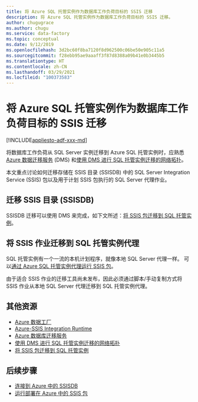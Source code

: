 ```yaml
---
title: 将 Azure SQL 托管实例作为数据库工作负荷目标的 SSIS 迁移
description: 将 Azure SQL 托管实例作为数据库工作负荷目标的 SSIS 迁移。
author: chugugrace
ms.author: chugu
ms.service: data-factory
ms.topic: conceptual
ms.date: 9/12/2019
ms.openlocfilehash: 3d2bc60f8ba7120f8d962500c06be50e905c11a5
ms.sourcegitcommit: f28ebb95ae9aaaff3f87d8388a09b41e0b3445b5
ms.translationtype: HT
ms.contentlocale: zh-CN
ms.lasthandoff: 03/29/2021
ms.locfileid: "100373583"
---
```

# <a name="ssis-migration-with-azure-sql-managed-instance-as-the-database-workload-destination"></a>将 Azure SQL 托管实例作为数据库工作负荷目标的 SSIS 迁移

[!INCLUDE[appliesto-adf-xxx-md](includes/appliesto-adf-xxx-md.md)]

将数据库工作负荷从 SQL Server 实例迁移到 Azure SQL 托管实例时，应熟悉 [Azure 数据迁移服务](../dms/dms-overview.md) (DMS) 和[使用 DMS 进行 SQL 托管实例迁移的网络拓扑](../dms/resource-network-topologies.md)。

本文重点讨论如何迁移存储在 SSIS 目录 (SSISDB) 中的 SQL Server Integration Service (SSIS) 包以及用于计划 SSIS 包执行的 SQL Server 代理作业。

## <a name="migrate-ssis-catalog-ssisdb"></a>迁移 SSIS 目录 (SSISDB)

SSISDB 迁移可以使用 DMS 来完成，如下文所述：[将 SSIS 包迁移到 SQL 托管实例](../dms/how-to-migrate-ssis-packages-managed-instance.md)。

## <a name="ssis-jobs-to-sql-managed-instance-agent"></a>将 SSIS 作业迁移到 SQL 托管实例代理

SQL 托管实例有一个一流的本机计划程序，就像本地 SQL Server 代理一样。  可以[通过 Azure SQL 托管实例代理运行 SSIS 包](how-to-invoke-ssis-package-managed-instance-agent.md)。

由于适合 SSIS 作业的迁移工具尚未发布，因此必须通过脚本/手动复制方式将 SSIS 作业从本地 SQL Server 代理迁移到 SQL 托管实例代理。

## <a name="additional-resources"></a>其他资源

- [Azure 数据工厂](./introduction.md)
- [Azure-SSIS Integration Runtime](./create-azure-ssis-integration-runtime.md)
- [Azure 数据库迁移服务](../dms/dms-overview.md)
- [使用 DMS 进行 SQL 托管实例迁移的网络拓扑](../dms/resource-network-topologies.md)
- [将 SSIS 包迁移到 SQL 托管实例](../dms/how-to-migrate-ssis-packages-managed-instance.md)

## <a name="next-steps"></a>后续步骤

- [连接到 Azure 中的 SSISDB](/sql/integration-services/lift-shift/ssis-azure-connect-to-catalog-database)
- [运行部署在 Azure 中的 SSIS 包](/sql/integration-services/lift-shift/ssis-azure-run-packages)